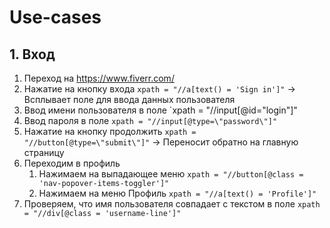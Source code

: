 # Use-cases
## 1. Вход
1. Переход на https://www.fiverr.com/
2. Нажатие на кнопку входа `xpath = "//a[text() = 'Sign in']"` -> Всплывает поле для ввода данных пользователя
3. Ввод имени пользователя в поле `xpath = "//input[@id=\"login\"]"
4. Ввод пароля в поле `xpath = "//input[@type=\"password\"]"`
5. Нажатие на кнопку продолжить `xpath = "//button[@type=\"submit\"]"` -> Переносит обратно на главную страницу
6. Переходим в профиль 
	1. Нажимаем на выпадающее меню `xpath = "//button[@class = 'nav-popover-items-toggler']"`
	2. Нажимаем на меню Профиль `xpath = "//a[text() = 'Profile']"`
7. Проверяем, что имя пользователя совпадает с текстом в поле `xpath = "//div[@class = 'username-line']"` 